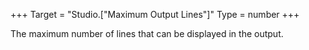 +++
Target = "Studio.["Maximum Output Lines"]"
Type = number
+++

The maximum number of lines that can be displayed in the output.